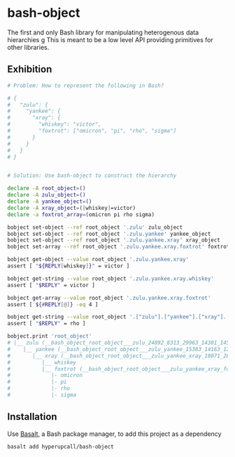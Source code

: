 # bash-object

The first and only Bash library for manipulating heterogenous data hierarchies
g
This is meant to be a low level API providing primitives for other libraries.

## Exhibition

```sh
# Problem: How to represent the following in Bash?

# {
#   "zulu": {
#     "yankee": {
#       "xray": {
#         "whiskey": "victor",
#         "foxtrot": ["omicron", "pi", "rho", "sigma"]
#       }
#     }
#   }
# }


# Solution: Use bash-object to construct the hierarchy

declare -A root_object=()
declare -A zulu_object=()
declare -A yankee_object=()
declare -A xray_object=([whiskey]=victor)
declare -a foxtrot_array=(omicron pi rho sigma)

bobject set-object --ref root_object '.zulu' zulu_object
bobject set-object --ref root_object '.zulu.yankee' yankee_object
bobject set-object --ref root_object '.zulu.yankee.xray' xray_object
bobject set-array --ref root_object '.zulu.yankee.xray.foxtrot' foxtrot_array

bobject get-object --value root_object '.zulu.yankee.xray'
assert [ "${REPLY[whiskey]}" = victor ]

bobject get-string --value root_object '.zulu.yankee.xray.whiskey'
assert [ "$REPLY" = victor ]

bobject get-array --value root_object '.zulu.yankee.xray.foxtrot'
assert [ ${#REPLY[@]} -eq 4 ]

bobject get-string --value root_object '.["zulu"].["yankee"].["xray"].["foxtrot"].[2]'
assert [ "$REPLY" = rho ]

bobject.print 'root_object'
# |__ zulu (__bash_object_root_object___zulu_24092_8313_29963_14301_14535)
#    |__ yankee (__bash_object_root_object___zulu_yankee_15383_14163_12814_23488_13779)
#       |__ xray (__bash_object_root_object___zulu_yankee_xray_18071_28791_7790_539_19231)
#          |__ whiskey
#          |__ foxtrot (__bash_object_root_object___zulu_yankee_xray_foxtrot_26606_15833_10655_7208_16587)
#             |- omicron
#             |- pi
#             |- rho
#             |- sigma
```

## Installation

Use [Basalt](https://github.com/hyperupcall/basalt), a Bash package manager, to add this project as a dependency

```sh
basalt add hyperupcall/bash-object
```
